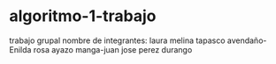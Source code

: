 # algoritmo-1-trabajo
trabajo grupal
nombre de integrantes: laura melina tapasco avendaño-Enilda rosa ayazo manga-juan jose perez durango
